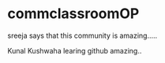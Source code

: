 # commclassroomOP
sreeja says that this community is amazing.....



Kunal Kushwaha learing github amazing..
